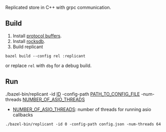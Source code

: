 Replicated store in C++ with grpc communication.

## Build

1. Install [protocol buffers](https://protobuf.dev/overview/).
2. Install [rocksdb](https://github.com/facebook/rocksdb/blob/master/INSTALL.md).
3. Build replicant
```
bazel build --config rel :replicant
```
or replace `rel` with `dbg` for a debug build.

## Run
./bazel-bin/replicant -id <u>ID</u> -config-path <u>PATH_TO_CONFIG_FILE</u> 
-num-threads <u>NUMBER_OF_ASIO_THREADS</u>

- <u>NUMBER_OF_ASIO_THREADS</u>: number of threads for running asio callbacks
```
./bazel-bin/replicant -id 0 -config-path config.json -num-threads 64
```
